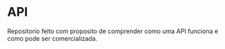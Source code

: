 # API
 
<!-- https://www.youtube.com/watch?v=MbqSMgMAzxU -->


Repositorio feito com proposito de comprender como uma API funciona e como pode ser comercializada.